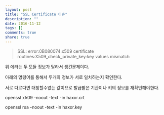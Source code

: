 ```yaml
---
layout: post
title: "SSL Certificate 이슈"
description: ""
date: 2016-11-12
tags: []
comments: true
share: true
---
```


> SSL: error:0B080074:x509 certificate routines:X509_check_private_key:key
values mismatch

  

위 에러는 두 모듈 정보가 달라서 생긴문제이다.

아래의 명령어를 통해서 두개의 정보가 서로 일치하는지 확인한다.

서로 다르다면 대칭할수없는 값이므로 발급받은 기관이나 키의 정보를 재확인해야한다.

  

openssl x509 -noout -text -in haxor.crt

openssl rsa -noout -text -in haxor.key

